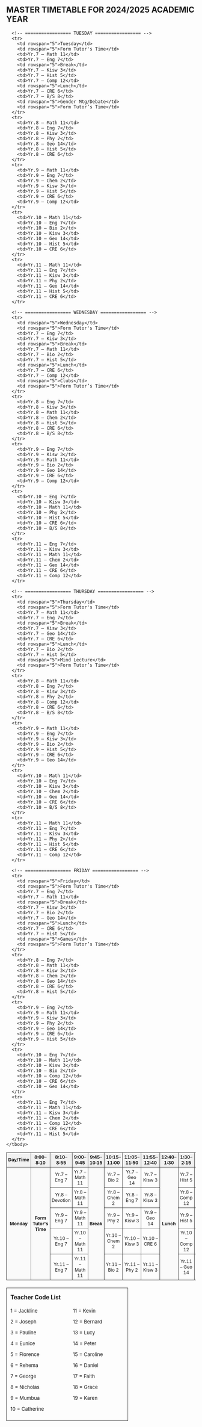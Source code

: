 
<!DOCTYPE html>
<html lang="en">
<head>
  <meta charset="UTF-8">
  <title>Master Timetable 2024/2025</title>
  <style>
    table {
      width: 100%;
      border-collapse: collapse;
      text-align: center;
      font-size: 12px;
    }
    th, td {
      border: 1px solid #333;
      padding: 4px;
    }
    thead {
      background: #f2f2f2;
    }
    td[rowspan] {
      background: #fafafa;
      font-weight: bold;
    }
    td[colspan] {
      background: #e8f4fa;
      font-weight: bold;
    }
    .legend {
      margin-top: 20px;
      border: 1px solid #333;
      padding: 10px;
      width: 60%;
      font-size: 13px;
    }
    .legend h3 {
      margin: 5px 0;
      text-align: left;
    }
    .legend-columns {
      display: flex;
      flex-wrap: wrap;
      justify-content: space-between;
    }
    .legend-columns div {
      width: 45%;
    }
  </style>
</head>
<body>
  <h2>MASTER TIMETABLE FOR 2024/2025 ACADEMIC YEAR</h2>
  <table>
    <thead>
      <tr>
        <th>Day/Time</th>
        <th>8:00–8:10</th>
        <th>8:10–8:55</th>
        <th>9:00–9:45</th>
        <th>9:45–10:15</th>
        <th>10:15–11:00</th>
        <th>11:05–11:50</th>
        <th>11:55–12:40</th>
        <th>12:40–1:30</th>
        <th>1:30–2:15</th>
        <th>2:20–3:05</th>
        <th>3:10–3:55</th>
        <th>3:55–4:00</th>
      </tr>
    </thead>
    <tbody>
      <!-- ================= MONDAY ================= -->
      <tr>
        <td rowspan="5">Monday</td>
        <td rowspan="5">Form Tutor's Time</td>
        <td>Yr.7 – Eng 7</td>
        <td>Yr.7 – Math 11</td>
        <td rowspan="5">Break</td>
        <td>Yr.7 – Bio 2</td>
        <td>Yr.7 – Geo 14</td>
        <td>Yr.7 – Kisw 3</td>
        <td rowspan="5">Lunch</td>
        <td>Yr.7 – Hist 5</td>
        <td>Yr.7 – B/S 8</td>
        <td rowspan="5">Clubs</td>
        <td rowspan="5">Form Tutor’s Time</td>
      </tr>
      <tr>
        <td>Yr.8 – Devotion</td>
        <td>Yr.8 – Math 11</td>
        <td>Yr.8 – Chem 2</td>
        <td>Yr.8 – Eng 7</td>
        <td>Yr.8 – Kisw 3</td>
        <td>Yr.8 – Comp 12</td>
        <td>Yr.8 – CRE 6</td>
      </tr>
      <tr>
        <td>Yr.9 – Eng 7</td>
        <td>Yr.9 – Math 11</td>
        <td>Yr.9 – Phy 2</td>
        <td>Yr.9 – Kisw 3</td>
        <td>Yr.9 – Geo 14</td>
        <td>Yr.9 – Hist 5</td>
        <td>Yr.9 – B/S 8</td>
      </tr>
      <tr>
        <td>Yr.10 – Eng 7</td>
        <td>Yr.10 – Math 11</td>
        <td>Yr.10 – Chem 2</td>
        <td>Yr.10 – Kisw 3</td>
        <td>Yr.10 – CRE 6</td>
        <td>Yr.10 – Comp 12</td>
        <td>Yr.10 – Bio 2</td>
      </tr>
      <tr>
        <td>Yr.11 – Eng 7</td>
        <td>Yr.11 – Math 11</td>
        <td>Yr.11 – Bio 2</td>
        <td>Yr.11 – Phy 2</td>
        <td>Yr.11 – Kisw 3</td>
        <td>Yr.11 – Geo 14</td>
        <td>Yr.11 – CRE 6</td>
      </tr>

      <!-- ================= TUESDAY ================= -->
      <tr>
        <td rowspan="5">Tuesday</td>
        <td rowspan="5">Form Tutor's Time</td>
        <td>Yr.7 – Math 11</td>
        <td>Yr.7 – Eng 7</td>
        <td rowspan="5">Break</td>
        <td>Yr.7 – Kisw 3</td>
        <td>Yr.7 – Hist 5</td>
        <td>Yr.7 – Comp 12</td>
        <td rowspan="5">Lunch</td>
        <td>Yr.7 – CRE 6</td>
        <td>Yr.7 – B/S 8</td>
        <td rowspan="5">Gender Mtg/Debate</td>
        <td rowspan="5">Form Tutor’s Time</td>
      </tr>
      <tr>
        <td>Yr.8 – Math 11</td>
        <td>Yr.8 – Eng 7</td>
        <td>Yr.8 – Kisw 3</td>
        <td>Yr.8 – Phy 2</td>
        <td>Yr.8 – Geo 14</td>
        <td>Yr.8 – Hist 5</td>
        <td>Yr.8 – CRE 6</td>
      </tr>
      <tr>
        <td>Yr.9 – Math 11</td>
        <td>Yr.9 – Eng 7</td>
        <td>Yr.9 – Chem 2</td>
        <td>Yr.9 – Kisw 3</td>
        <td>Yr.9 – Hist 5</td>
        <td>Yr.9 – CRE 6</td>
        <td>Yr.9 – Comp 12</td>
      </tr>
      <tr>
        <td>Yr.10 – Math 11</td>
        <td>Yr.10 – Eng 7</td>
        <td>Yr.10 – Bio 2</td>
        <td>Yr.10 – Kisw 3</td>
        <td>Yr.10 – Geo 14</td>
        <td>Yr.10 – Hist 5</td>
        <td>Yr.10 – CRE 6</td>
      </tr>
      <tr>
        <td>Yr.11 – Math 11</td>
        <td>Yr.11 – Eng 7</td>
        <td>Yr.11 – Kisw 3</td>
        <td>Yr.11 – Phy 2</td>
        <td>Yr.11 – Geo 14</td>
        <td>Yr.11 – Hist 5</td>
        <td>Yr.11 – CRE 6</td>
      </tr>

      <!-- ================= WEDNESDAY ================= -->
      <tr>
        <td rowspan="5">Wednesday</td>
        <td rowspan="5">Form Tutor's Time</td>
        <td>Yr.7 – Eng 7</td>
        <td>Yr.7 – Kisw 3</td>
        <td rowspan="5">Break</td>
        <td>Yr.7 – Math 11</td>
        <td>Yr.7 – Bio 2</td>
        <td>Yr.7 – Hist 5</td>
        <td rowspan="5">Lunch</td>
        <td>Yr.7 – CRE 6</td>
        <td>Yr.7 – Comp 12</td>
        <td rowspan="5">Clubs</td>
        <td rowspan="5">Form Tutor’s Time</td>
      </tr>
      <tr>
        <td>Yr.8 – Eng 7</td>
        <td>Yr.8 – Kisw 3</td>
        <td>Yr.8 – Math 11</td>
        <td>Yr.8 – Chem 2</td>
        <td>Yr.8 – Hist 5</td>
        <td>Yr.8 – CRE 6</td>
        <td>Yr.8 – B/S 8</td>
      </tr>
      <tr>
        <td>Yr.9 – Eng 7</td>
        <td>Yr.9 – Kisw 3</td>
        <td>Yr.9 – Math 11</td>
        <td>Yr.9 – Bio 2</td>
        <td>Yr.9 – Geo 14</td>
        <td>Yr.9 – CRE 6</td>
        <td>Yr.9 – Comp 12</td>
      </tr>
      <tr>
        <td>Yr.10 – Eng 7</td>
        <td>Yr.10 – Kisw 3</td>
        <td>Yr.10 – Math 11</td>
        <td>Yr.10 – Phy 2</td>
        <td>Yr.10 – Hist 5</td>
        <td>Yr.10 – CRE 6</td>
        <td>Yr.10 – B/S 8</td>
      </tr>
      <tr>
        <td>Yr.11 – Eng 7</td>
        <td>Yr.11 – Kisw 3</td>
        <td>Yr.11 – Math 11</td>
        <td>Yr.11 – Chem 2</td>
        <td>Yr.11 – Geo 14</td>
        <td>Yr.11 – CRE 6</td>
        <td>Yr.11 – Comp 12</td>
      </tr>

      <!-- ================= THURSDAY ================= -->
      <tr>
        <td rowspan="5">Thursday</td>
        <td rowspan="5">Form Tutor's Time</td>
        <td>Yr.7 – Math 11</td>
        <td>Yr.7 – Eng 7</td>
        <td rowspan="5">Break</td>
        <td>Yr.7 – Kisw 3</td>
        <td>Yr.7 – Geo 14</td>
        <td>Yr.7 – CRE 6</td>
        <td rowspan="5">Lunch</td>
        <td>Yr.7 – Bio 2</td>
        <td>Yr.7 – Hist 5</td>
        <td rowspan="5">Mind Lecture</td>
        <td rowspan="5">Form Tutor’s Time</td>
      </tr>
      <tr>
        <td>Yr.8 – Math 11</td>
        <td>Yr.8 – Eng 7</td>
        <td>Yr.8 – Kisw 3</td>
        <td>Yr.8 – Phy 2</td>
        <td>Yr.8 – Comp 12</td>
        <td>Yr.8 – CRE 6</td>
        <td>Yr.8 – B/S 8</td>
      </tr>
      <tr>
        <td>Yr.9 – Math 11</td>
        <td>Yr.9 – Eng 7</td>
        <td>Yr.9 – Kisw 3</td>
        <td>Yr.9 – Bio 2</td>
        <td>Yr.9 – Hist 5</td>
        <td>Yr.9 – CRE 6</td>
        <td>Yr.9 – Geo 14</td>
      </tr>
      <tr>
        <td>Yr.10 – Math 11</td>
        <td>Yr.10 – Eng 7</td>
        <td>Yr.10 – Kisw 3</td>
        <td>Yr.10 – Chem 2</td>
        <td>Yr.10 – Geo 14</td>
        <td>Yr.10 – CRE 6</td>
        <td>Yr.10 – B/S 8</td>
      </tr>
      <tr>
        <td>Yr.11 – Math 11</td>
        <td>Yr.11 – Eng 7</td>
        <td>Yr.11 – Kisw 3</td>
        <td>Yr.11 – Phy 2</td>
        <td>Yr.11 – Hist 5</td>
        <td>Yr.11 – CRE 6</td>
        <td>Yr.11 – Comp 12</td>
      </tr>

      <!-- ================= FRIDAY ================= -->
      <tr>
        <td rowspan="5">Friday</td>
        <td rowspan="5">Form Tutor's Time</td>
        <td>Yr.7 – Eng 7</td>
        <td>Yr.7 – Math 11</td>
        <td rowspan="5">Break</td>
        <td>Yr.7 – Kisw 3</td>
        <td>Yr.7 – Bio 2</td>
        <td>Yr.7 – Geo 14</td>
        <td rowspan="5">Lunch</td>
        <td>Yr.7 – CRE 6</td>
        <td>Yr.7 – Hist 5</td>
        <td rowspan="5">Games</td>
        <td rowspan="5">Form Tutor’s Time</td>
      </tr>
      <tr>
        <td>Yr.8 – Eng 7</td>
        <td>Yr.8 – Math 11</td>
        <td>Yr.8 – Kisw 3</td>
        <td>Yr.8 – Chem 2</td>
        <td>Yr.8 – Geo 14</td>
        <td>Yr.8 – CRE 6</td>
        <td>Yr.8 – Hist 5</td>
      </tr>
      <tr>
        <td>Yr.9 – Eng 7</td>
        <td>Yr.9 – Math 11</td>
        <td>Yr.9 – Kisw 3</td>
        <td>Yr.9 – Phy 2</td>
        <td>Yr.9 – Geo 14</td>
        <td>Yr.9 – CRE 6</td>
        <td>Yr.9 – Hist 5</td>
      </tr>
      <tr>
        <td>Yr.10 – Eng 7</td>
        <td>Yr.10 – Math 11</td>
        <td>Yr.10 – Kisw 3</td>
        <td>Yr.10 – Bio 2</td>
        <td>Yr.10 – Comp 12</td>
        <td>Yr.10 – CRE 6</td>
        <td>Yr.10 – Geo 14</td>
      </tr>
      <tr>
        <td>Yr.11 – Eng 7</td>
        <td>Yr.11 – Math 11</td>
        <td>Yr.11 – Kisw 3</td>
        <td>Yr.11 – Chem 2</td>
        <td>Yr.11 – Comp 12</td>
        <td>Yr.11 – CRE 6</td>
        <td>Yr.11 – Hist 5</td>
      </tr>
    </tbody>
  </table>

  <!-- LEGEND -->
  <div class="legend">
    <h3>Teacher Code List</h3>
    <div class="legend-columns">
      <div>
        <p>1 = Jackline</p>
        <p>2 = Joseph</p>
        <p>3 = Pauline</p>
        <p>4 = Eunice</p>
        <p>5 = Florence</p>
        <p>6 = Rehema</p>
        <p>7 = George</p>
        <p>8 = Nicholas</p>
        <p>9 = Mumbua</p>
        <p>10 = Catherine</p>
      </div>
      <div>
        <p>11 = Kevin</p>
        <p>12 = Bernard</p>
        <p>13 = Lucy</p>
        <p>14 = Peter</p>
        <p>15 = Caroline</p>
        <p>16 = Daniel</p>
        <p>17 = Faith</p>
        <p>18 = Grace</p>
        <p>19 = Karen</p>
      </div>
    </div>
  </div>
</body>
</html>